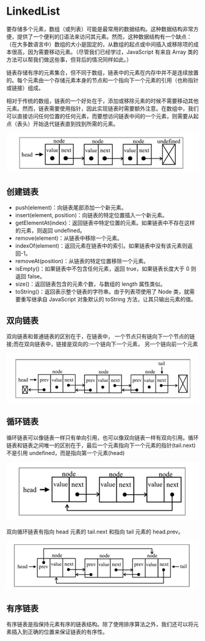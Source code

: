 # LinkedList

要存储多个元素，数组（或列表）可能是最常用的数据结构。这种数据结构非常方便，提供了一个便利的[]语法来访问其元素。然而，这种数据结构有一个缺点：（在大多数语言中）数组的大小是固定的，从数组的起点或中间插入或移除项的成本很高，因为需要移动元素。（尽管我们已经学过，JavaScript 有来自 Array 类的方法可以帮我们做这些事，但背后的情况同样如此。）

链表存储有序的元素集合，但不同于数组，链表中的元素在内存中并不是连续放置的。每个元素由一个存储元素本身的节点和一个指向下一个元素的引用（也称指针或链接）组成。

相对于传统的数组，链表的一个好处在于，添加或移除元素的时候不需要移动其他元素。然而，链表需要使用指针，因此实现链表时需要额外注意。在数组中，我们可以直接访问任何位置的任何元素，而要想访问链表中间的一个元素，则需要从起点（表头）开始迭代链表直到找到所需的元素。

![链表](./imgs/链表.png)

## 创建链表

- push(element)：向链表尾部添加一个新元素。
- insert(element, position)：向链表的特定位置插入一个新元素。
- getElementAt(index)：返回链表中特定位置的元素。如果链表中不存在这样的元素，则返回 undefined。
- remove(element)：从链表中移除一个元素。
- indexOf(element)：返回元素在链表中的索引。如果链表中没有该元素则返回-1。
- removeAt(position)：从链表的特定位置移除一个元素。
- isEmpty()：如果链表中不包含任何元素，返回 true，如果链表长度大于 0 则返回 false。
- size()：返回链表包含的元素个数，与数组的 length 属性类似。
- toString()：返回表示整个链表的字符串。由于列表项使用了 Node 类，就需要重写继承自 JavaScript 对象默认的 toString 方法，让其只输出元素的值。

## 双向链表

双向链表和普通链表的区别在于，在链表中， 一个节点只有链向下一个节点的链接;而在双向链表中，链接是双向的:一个链向下一个元素， 另一个链向前一个元素

![双向链表](./imgs/双向链表.png)

## 循环链表

循环链表可以像链表一样只有单向引用，也可以像双向链表一样有双向引用。循环链表和链表之间唯一的区别在于，最后一个元素指向下一个元素的指针(tail.next)不是引用 undefined，而是指向第一个元素(head)

![循环链表](./imgs/循环链表.png)

双向循环链表有指向 head 元素的 tail.next 和指向 tail 元素的 head.prev。

![双向循环链表](./imgs/双向循环链表.png)

## 有序链表

有序链表是指保持元素有序的链表结构。除了使用排序算法之外，我们还可以将元素插入到正确的位置来保证链表的有序性。
